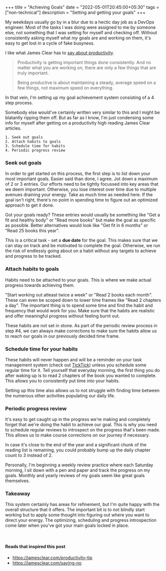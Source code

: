 +++
title = "Achieving Goals"
date = "2022-05-01T20:45:00+05:30"
tags = ["non-technical"]
description = "Setting and getting your goals"
+++

My weekdays usually go by in a blur due to a hectic day job as a DevOps engineer. Most of the tasks I was doing were assigned to me by someone else, not something that I was setting for myself and checking off. Without consistently asking myself what *my* goals are and working on them, it's easy to get lost in a cycle of fake busyness. 

I like what James Clear has to [say about productivity](https://jamesclear.com/productivity). 

> Productivity is getting important things done consistently. And no matter what you are working on, there are only a few things that are truly important.
>  
> Being productive is about maintaining a steady, average speed on a few things, not maximum speed on everything. 

In that vein, I'm setting up my goal achievement system consisting of a 4 step process.

Somebody else would've certainly written very similar to this and I might be blatantly ripping them off. But as far as I know, I'm just condensing some info for myself after getting on a productivity high reading James Clear articles.

    1. Seek out goals
    2. Attach habits to goals
    3. Schedule time for habits
    4. Periodic progress review

### Seek out goals
In order to get started on this process, the first step is to list down your most important goals. Easier said than done, I agree. Jot down a maximum of 2 or 3 entries. Our efforts need to be tightly focussed into key areas that we deem important. Otherwise, you lose interest over time due to multiple avenues draining your energy. Take as much time as needed here. If the goal isn't right, there's no point in spending time to figure out an optimized approach to get it done.

Got your goals ready? These entries would usually be something like "Get a fit and healthy body" or "Read more books" but make the goal as specific as possible. Better alternatives would look like "Get fit in 6 months" or "Read 25 books this year".

This is a critical task - set a **due date** for the goal. This makes sure that we can stay on track and be motivated to complete the goal. Otherwise, we run the risk of endlessly going about on a habit without any targets to achieve and progress to be tracked.

### Attach habits to goals
Habits need to be attached to your goals. This is where we make actual progress towards achieving them.

"Start working out atleast twice a week" or "Read 2 books each month". These can even be scoped down to lower time frames like "Read 2 chapters a day". The important thing is to spend some time and find the habit and frequency that would work for you. Make sure that the habits are realistic and offer meaningful progress without feeling burnt out.

These habits are not set in stone. As part of the periodic review process in step #4, we can always make corrections to make sure the habits allow us to reach our goals in our previously decided time frame.

### Schedule time for your habits
These habits will never happen and will be a reminder on your task management system (check out [TickTick](https://ticktick.com/)) unless you schedule some regular time for it. Tell yourself that everyday morning, the first thing you do after waking up is to read 2 chapters of the book you wanted to complete. This allows you to consistently put time into your habits.

Setting up this time also allows us to not struggle with finding time between the numerous other activities populating our daily life.

### Periodic progress review
It's easy to get caught up in the progress we're making and completely forget that we're doing the habit to achieve our goal. This is why you need to schedule regular reviews to introspect on the progress that's been made. This allows us to make course corrections on our journey if necessary. 

In case it's close to the end of the year and a significant chunk of the reading list is remaining, you could probably bump up the daily chapter count to 3 instead of 2.

Personally, I'm beginning a weekly review practice where each Saturday morning, I sit down with a pen and paper and track the progress on my goals. Monthly and yearly reviews of my goals seem like great goals themselves. 

### Takeaway
This system certainly has areas for refinement, but I'm quite happy with the overall structure that it offers. The important bit is to not blindly start working but to apply some thought into figuring out where you want to direct your energy. The optimizing, scheduling and progress introspection come later when you've got your main goals locked in place.

&nbsp;

#### Reads that inspired this post
- https://jamesclear.com/productivity-tip
- https://jamesclear.com/saying-no
